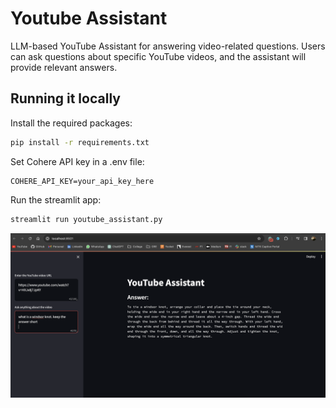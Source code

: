 # Youtube Assistant
LLM-based YouTube Assistant for answering video-related questions. Users can ask questions about specific YouTube videos, and the assistant will provide relevant answers.

## Running it locally

Install the required packages:

```bash
pip install -r requirements.txt
```
Set Cohere API key in a .env file:

```
COHERE_API_KEY=your_api_key_here
```

Run the streamlit app:

```bash
streamlit run youtube_assistant.py
```

![YouTube Assistant App](/Youtube-Assistant.png)


